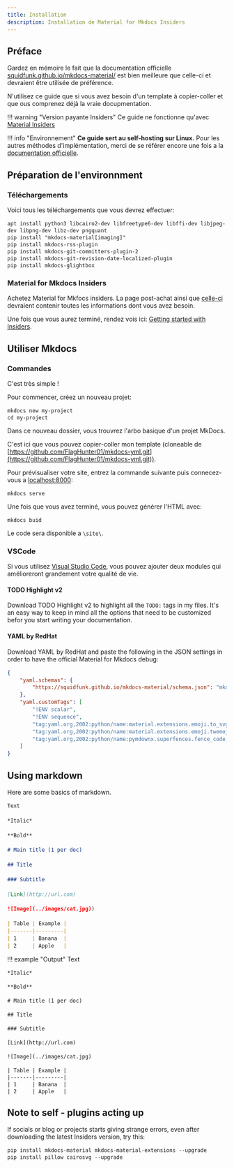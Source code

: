 ```yaml
---
title: Installation
description: Installation de Material for Mkdocs Insiders
---
```


## Préface

Gardez en mémoire le fait que la documentation officielle [squidfunk.github.io/mkdocs-material/](https://squidfunk.github.io/mkdocs-material/) est bien meilleure que celle-ci et devraient être utilisée de préférence.

N'utilisez ce guide que si vous avez besoin d'un template à copier-coller et que ous comprenez déjà la vraie docupmentation.

!!! warning "Version payante Insiders" 
    Ce guide ne fonctionne qu'avec [Material Insiders](https://squidfunk.github.io/mkdocs-material/insiders/)

!!! info "Environnement"
    **Ce guide sert au self-hosting sur Linux.** Pour les autres méthodes d'implémentation, merci de se référer encore une fois a la [documentation officielle](https://squidfunk.github.io/mkdocs-material/getting-started/). 

## Préparation de l'environnment

### Téléchargements

Voici tous les téléchargements que vous devrez effectuer:

```
apt install python3 libcairo2-dev libfreetype6-dev libffi-dev libjpeg-dev libpng-dev libz-dev pngquant
pip install "mkdocs-material[imaging]"
pip install mkdocs-rss-plugin
pip install mkdocs-git-committers-plugin-2
pip install mkdocs-git-revision-date-localized-plugin
pip install mkdocs-glightbox
```

### Material for Mkdocs Insiders

Achetez Material for Mkfocs insiders. 
La page post-achat ainsi que [celle-ci](https://squidfunk.github.io/mkdocs-material/insiders/access-management/) devraient contenir toutes les informations dont vous avez besoin.

Une fois que vous aurez terminé, rendez vois ici: [Getting started with Insiders](https://squidfunk.github.io/mkdocs-material/insiders/getting-started/). 

## Utiliser Mkdocs

### Commandes

C'est très simple !

Pour commencer, créez un nouveau projet:

```
mkdocs new my-project
cd my-project
```

Dans ce nouveau dossier, vous trouvrez l'arbo basique d'un projet MkDocs. 

C'est ici que vous pouvez copier-coller mon template (cloneable de [https://github.com/FlagHunter01/mkdocs-yml.git](https://github.com/FlagHunter01/mkdocs-yml.git)).

Pour prévisualiser votre site, entrez la commande suivante puis connecez-vous a [localhost:8000](http://localhost:8000):

```
mkdocs serve
```

Une fois que vous avez terminé, vous pouvez générer l'HTML avec:

```
mkdocs buid
```

Le code sera disponible a `\site\`. 

### VSCode

Si vous utilisez [Visual Studio Code](https://code.visualstudio.com/), vous pouvez ajouter deux modules qui amélioreront grandement votre qualité de vie.

#### TODO Highlight v2

Download TODO Highlight v2 to highlight all the `TODO:` tags in my files. It's an easy way to keep in mind all the options that need to be customized befor you start writing your documentation.

#### YAML by RedHat

Download YAML by RedHat and paste the following in the JSON settings in order to have the official Material for Mkdocs debug:

```json
{
    "yaml.schemas": {
        "https://squidfunk.github.io/mkdocs-material/schema.json": "mkdocs.yml"
    },
    "yaml.customTags": [ 
        "!ENV scalar",
        "!ENV sequence",
        "tag:yaml.org,2002:python/name:material.extensions.emoji.to_svg",
        "tag:yaml.org,2002:python/name:material.extensions.emoji.twemoji",
        "tag:yaml.org,2002:python/name:pymdownx.superfences.fence_code_format"
    ]
}
```

## Using markdown

Here are some basics of markdown. 

```md
Text

*Italic*

**Bold**

# Main title (1 per doc)

## Title

### Subtitle

[Link](http://url.com)

![Image](../images/cat.jpg))

| Table | Example |
|-------|---------|
| 1     | Banana  |
| 2     | Apple   |
```

!!! example "Output"
    Text

    *Italic*

    **Bold**

    # Main title (1 per doc)

    ## Title

    ### Subtitle

    [Link](http://url.com)

    ![Image](../images/cat.jpg) 

    | Table | Example |
    |-------|---------|
    | 1     | Banana  |
    | 2     | Apple   |

## Note to self - plugins acting up

If socials or blog or projects starts giving strange errors, even after downloading the latest Insiders version, try this:

```
pip install mkdocs-material mkdocs-material-extensions --upgrade
pip install pillow cairosvg --upgrade
```
